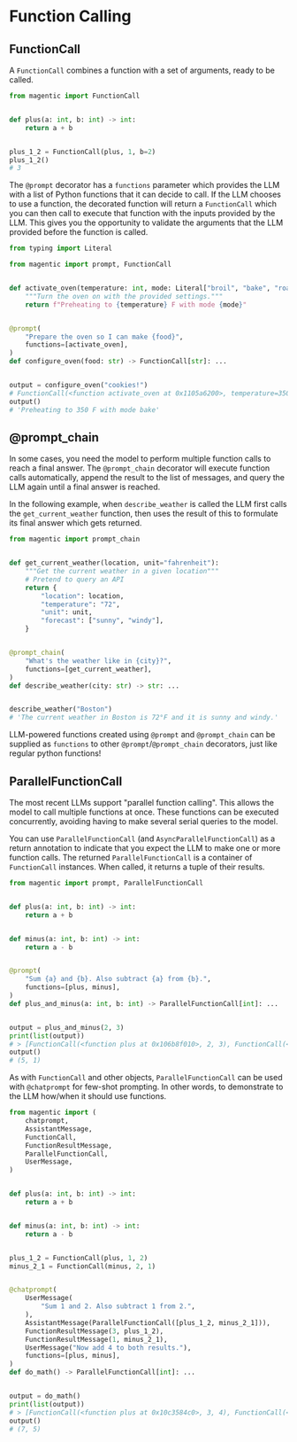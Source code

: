 # Function Calling

## FunctionCall

A `FunctionCall` combines a function with a set of arguments, ready to be called.

```python
from magentic import FunctionCall


def plus(a: int, b: int) -> int:
    return a + b


plus_1_2 = FunctionCall(plus, 1, b=2)
plus_1_2()
# 3
```

The `@prompt` decorator has a `functions` parameter which provides the LLM with a list of Python functions that it can decide to call. If the LLM chooses to use a function, the decorated function will return a `FunctionCall` which you can then call to execute that function with the inputs provided by the LLM. This gives you the opportunity to validate the arguments that the LLM provided before the function is called.

```python
from typing import Literal

from magentic import prompt, FunctionCall


def activate_oven(temperature: int, mode: Literal["broil", "bake", "roast"]) -> str:
    """Turn the oven on with the provided settings."""
    return f"Preheating to {temperature} F with mode {mode}"


@prompt(
    "Prepare the oven so I can make {food}",
    functions=[activate_oven],
)
def configure_oven(food: str) -> FunctionCall[str]: ...


output = configure_oven("cookies!")
# FunctionCall(<function activate_oven at 0x1105a6200>, temperature=350, mode='bake')
output()
# 'Preheating to 350 F with mode bake'
```

## @prompt_chain

In some cases, you need the model to perform multiple function calls to reach a final answer. The `@prompt_chain` decorator will execute function calls automatically, append the result to the list of messages, and query the LLM again until a final answer is reached.

In the following example, when `describe_weather` is called the LLM first calls the `get_current_weather` function, then uses the result of this to formulate its final answer which gets returned.

```python
from magentic import prompt_chain


def get_current_weather(location, unit="fahrenheit"):
    """Get the current weather in a given location"""
    # Pretend to query an API
    return {
        "location": location,
        "temperature": "72",
        "unit": unit,
        "forecast": ["sunny", "windy"],
    }


@prompt_chain(
    "What's the weather like in {city}?",
    functions=[get_current_weather],
)
def describe_weather(city: str) -> str: ...


describe_weather("Boston")
# 'The current weather in Boston is 72°F and it is sunny and windy.'
```

LLM-powered functions created using `@prompt` and `@prompt_chain` can be supplied as `functions` to other `@prompt`/`@prompt_chain` decorators, just like regular python functions!

## ParallelFunctionCall

The most recent LLMs support "parallel function calling". This allows the model to call multiple functions at once. These functions can be executed concurrently, avoiding having to make several serial queries to the model.

You can use `ParallelFunctionCall` (and `AsyncParallelFunctionCall`) as a return annotation to indicate that you expect the LLM to make one or more function calls. The returned `ParallelFunctionCall` is a container of `FunctionCall` instances. When called, it returns a tuple of their results.

```python
from magentic import prompt, ParallelFunctionCall


def plus(a: int, b: int) -> int:
    return a + b


def minus(a: int, b: int) -> int:
    return a - b


@prompt(
    "Sum {a} and {b}. Also subtract {a} from {b}.",
    functions=[plus, minus],
)
def plus_and_minus(a: int, b: int) -> ParallelFunctionCall[int]: ...


output = plus_and_minus(2, 3)
print(list(output))
# > [FunctionCall(<function plus at 0x106b8f010>, 2, 3), FunctionCall(<function minus at 0x106b8ef80>, 3, 2)]
output()
# (5, 1)
```

As with `FunctionCall` and other objects, `ParallelFunctionCall` can be used with `@chatprompt` for few-shot prompting. In other words, to demonstrate to the LLM how/when it should use functions.

```python
from magentic import (
    chatprompt,
    AssistantMessage,
    FunctionCall,
    FunctionResultMessage,
    ParallelFunctionCall,
    UserMessage,
)


def plus(a: int, b: int) -> int:
    return a + b


def minus(a: int, b: int) -> int:
    return a - b


plus_1_2 = FunctionCall(plus, 1, 2)
minus_2_1 = FunctionCall(minus, 2, 1)


@chatprompt(
    UserMessage(
        "Sum 1 and 2. Also subtract 1 from 2.",
    ),
    AssistantMessage(ParallelFunctionCall([plus_1_2, minus_2_1])),
    FunctionResultMessage(3, plus_1_2),
    FunctionResultMessage(1, minus_2_1),
    UserMessage("Now add 4 to both results."),
    functions=[plus, minus],
)
def do_math() -> ParallelFunctionCall[int]: ...


output = do_math()
print(list(output))
# > [FunctionCall(<function plus at 0x10c3584c0>, 3, 4), FunctionCall(<function plus at 0x10c3584c0>, 1, 4)]
output()
# (7, 5)
```
